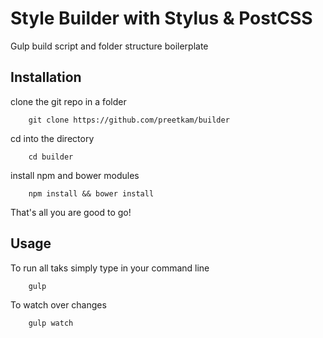 # Style Builder  with Stylus & PostCSS
Gulp build script and folder structure boilerplate
## Installation
clone the git repo in a folder
```
    git clone https://github.com/preetkam/builder
```
cd into the directory
```
    cd builder
```
install npm and bower modules
```
    npm install && bower install
```
That's all you are good to go!
## Usage
To run all taks simply type in your command line
```
    gulp
```
To watch over changes
```
    gulp watch
```